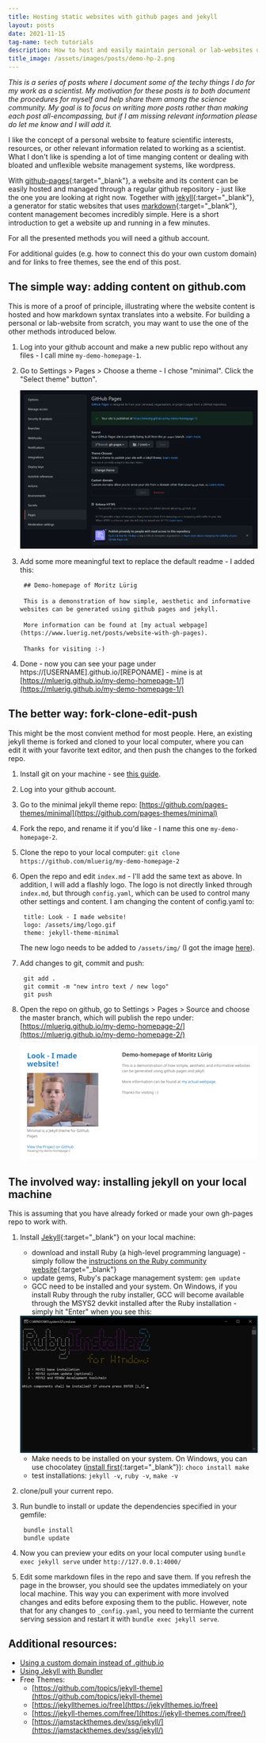 ```yaml
---
title: Hosting static websites with github pages and jekyll
layout: posts
date: 2021-11-15 
tag-name: tech tutorials
description: How to host and easily maintain personal or lab-websites using github pages and jekyll. 
title_image: /assets/images/posts/demo-hp-2.png
---
```


*This is a series of posts where I document some of the techy things I do for my work as a scientist. My motivation for these posts is to both document the procedures for myself and help share them among the science community. My goal is to focus on writing more posts rather than making each post all-encompassing, but if I am missing relevant information please do let me know and I will add it.*

I like the concept of a personal website to feature scientific interests, resources, or other relevant information related to working as a scientist. What I don't like is spending a lot of time manging content or dealing with bloated and unflexible website management systems, like wordpress. 

With [github-pages](https://pages.github.com/){:target="_blank"}, a website and its content can be easily hosted and managed through a regular github repository - just like the one you are looking at right now. Together with [jekyll](https://jekyllrb.com/){:target="_blank"}, a generator for static websites that uses [markdown](https://www.markdownguide.org/getting-started/){:target="_blank"}, content management becomes incredibly simple. Here is a short introduction to get a website up and running in a few minutes. 

For all the presented methods you will need a github account. 

For additional guides (e.g. how to connect this do your own custom domain) and for links to free themes, see the end of this post.

## The simple way: adding content on github.com

This is more of a proof of principle, illustrating where the website content is hosted and how markdown syntax translates into a website. For building a personal or lab-website from scratch, you may want to use the one of the other methods introduced below.

1. Log into your github account and make a new public repo without any files - I call mine `my-demo-homepage-1`.

2. Go to Settings > Pages > Choose a theme - I chose "minimal". Click the "Select theme" button".

	<div class="res-center">
	<div class="res-container">
	<img class="res-img" src="/assets/images/posts/gh-pages.png">
	</div>
	</div>

3. Add some more meaningful text to replace the default readme - I added this:

        ## Demo-homepage of Moritz Lürig

		This is a demonstration of how simple, aesthetic and informative websites can be generated using github pages and jekyll. 

		More information can be found at [my actual webpage](https://www.luerig.net/posts/website-with-gh-pages).

		Thanks for visiting :-) 
		
4. Done - now you can see your page under https://[USERNAME].github.io/[REPONAME] - mine is at [https://mluerig.github.io/my-demo-homepage-1/](https://mluerig.github.io/my-demo-homepage-1/)


## The better way: fork-clone-edit-push

This might be the most convient method for most people. Here, an existing jekyll theme is forked and cloned to your local computer, where you can edit it with your favorite text editor, and then push the changes to the forked repo. 

1. Install git on your machine - see [this guide](https://github.com/git-guides/install-git). 

2. Log into your github account.

3. Go to the minimal jekyll theme repo: [https://github.com/pages-themes/minimal](https://github.com/pages-themes/minimal)

4. Fork the repo, and rename it if you'd like - I name this one `my-demo-homepage-2`.

5. Clone the repo to your local computer: `git clone https://github.com/mluerig/my-demo-homepage-2`

6. Open the repo and edit `index.md` - I'll add the same text as above. In addition, I will add a flashly logo. The logo is not directly linked through `index.md`, but through `config.yaml`, which can be used to control many other settings and content. I am changing the content of config.yaml to:

		title: Look - I made website!
		logo: /assets/img/logo.gif
		theme: jekyll-theme-minimal

	The new logo needs to be added to `/assets/img/` (I got the image [here](https://knowyourmeme.com/memes/brent-rambo)). 
	
7. Add changes to git, commit and push:

		git add .
		git commit -m "new intro text / new logo"
		git push


8. Open the repo on github,  go to Settings > Pages > Source and choose the master branch, which will publish the repo under: [https://mluerig.github.io/my-demo-homepage-2/](https://mluerig.github.io/my-demo-homepage-2/)

	<div class="res-center">
	<div class="res-container">
	<img class="res-img" src="/assets/images/posts/demo-hp-2.png">
	</div>
	</div>

## The involved way: installing jekyll on your local machine

This is assuming that you have already forked or made your own gh-pages repo to work with. 

1. Install [Jekyll](https://jekyllrb.com/docs/installation/){:target="_blank"} on your local machine: 
	- download and install Ruby (a high-level programming language) - simply follow the [instructions on the Ruby community website](https://www.ruby-lang.org/en/downloads/){:target="_blank"}
	- update gems, Ruby's package management system: `gem update`
	- GCC need to be installed and your system. On Windows, if you install Ruby through the ruby installer, GCC will become available through the MSYS2 devkit installed after the Ruby installation - simply hit "Enter" when you see this: 
	
	<div class="res-center">
	<div class="res-container">
	<img class="res-img" src="/assets/images/posts/msys2_win.png">
	</div>
	</div>
	
	- Make needs to be installed on your system. On Windows, you can use chocolatey ([install first](https://chocolatey.org/install){:target="_blank"}): `choco install make`
	- test installations: `jekyll -v`, `ruby -v`, `make -v`
	
	
2. clone/pull your current repo. 

3. Run bundle to install or update the dependencies specified in your gemfile:

		bundle install 
		bundle update

4. Now you can preview your edits on your local computer using `bundle exec jekyll serve` under `http://127.0.0.1:4000/`

5. Edit some markdown files in the repo and save them. If you refresh the page in the browser, you should see the updates immediately on your local machine. This way you can experiment with more involved changes and edits before exposing them to the public. However, note that for any changes to `_config.yaml`, you need to termiante the current serving session and restart it with `bundle exec jekyll serve`.


## Additional resources:

- [Using a custom domain instead of .github.io](https://docs.github.com/en/pages/configuring-a-custom-domain-for-your-github-pages-site/about-custom-domains-and-github-pages)
- [Using Jekyll with Bundler](https://jekyllrb.com/tutorials/using-jekyll-with-bundler/)
- Free Themes:
	- [https://github.com/topics/jekyll-theme](https://github.com/topics/jekyll-theme)
	- [https://jekyllthemes.io/free](https://jekyllthemes.io/free)
	- [https://jekyll-themes.com/free/](https://jekyll-themes.com/free/)
	- [https://jamstackthemes.dev/ssg/jekyll/](https://jamstackthemes.dev/ssg/jekyll/)
